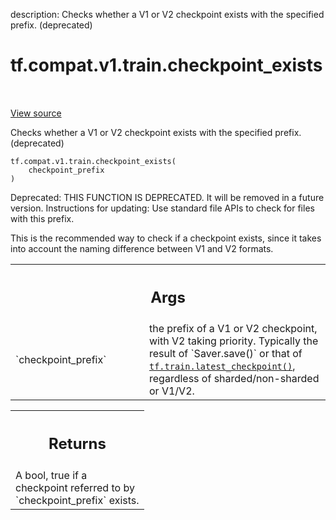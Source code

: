 description: Checks whether a V1 or V2 checkpoint exists with the specified prefix. (deprecated)

<div itemscope itemtype="http://developers.google.com/ReferenceObject">
<meta itemprop="name" content="tf.compat.v1.train.checkpoint_exists" />
<meta itemprop="path" content="Stable" />
</div>

# tf.compat.v1.train.checkpoint_exists

<!-- Insert buttons and diff -->

<table class="tfo-notebook-buttons tfo-api nocontent" align="left">

</table>

<a target="_blank" class="external" href="/code/stable/tensorflow/python/checkpoint/checkpoint_management.py">View source</a>



Checks whether a V1 or V2 checkpoint exists with the specified prefix. (deprecated)


<pre class="devsite-click-to-copy prettyprint lang-py tfo-signature-link">
<code>tf.compat.v1.train.checkpoint_exists(
    checkpoint_prefix
)
</code></pre>



<!-- Placeholder for "Used in" -->

Deprecated: THIS FUNCTION IS DEPRECATED. It will be removed in a future version.
Instructions for updating:
Use standard file APIs to check for files with this prefix.

This is the recommended way to check if a checkpoint exists, since it takes
into account the naming difference between V1 and V2 formats.

<!-- Tabular view -->
 <table class="responsive fixed orange">
<colgroup><col width="214px"><col></colgroup>
<tr><th colspan="2"><h2 class="add-link">Args</h2></th></tr>

<tr>
<td>
`checkpoint_prefix`<a id="checkpoint_prefix"></a>
</td>
<td>
the prefix of a V1 or V2 checkpoint, with V2 taking
priority.  Typically the result of `Saver.save()` or that of
<a href="../../../../tf/train/latest_checkpoint.md"><code>tf.train.latest_checkpoint()</code></a>, regardless of sharded/non-sharded or
V1/V2.
</td>
</tr>
</table>



<!-- Tabular view -->
 <table class="responsive fixed orange">
<colgroup><col width="214px"><col></colgroup>
<tr><th colspan="2"><h2 class="add-link">Returns</h2></th></tr>
<tr class="alt">
<td colspan="2">
A bool, true if a checkpoint referred to by `checkpoint_prefix` exists.
</td>
</tr>

</table>

